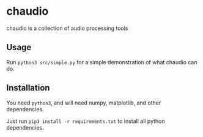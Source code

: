 # chaudio

chaudio is a collection of audio processing tools


## Usage

Run `python3 src/simple.py` for a simple demonstration of what chaudio can do.


## Installation

You need `python3`, and will need numpy, matplotlib, and other dependencies.

Just run `pip3 install -r requirements.txt` to install all python dependencies.



